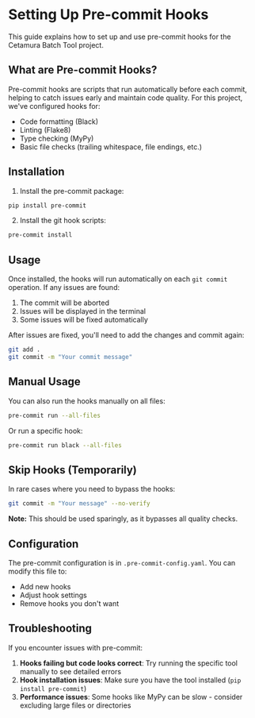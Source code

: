 # Setting Up Pre-commit Hooks

This guide explains how to set up and use pre-commit hooks for the Cetamura Batch Tool project.

## What are Pre-commit Hooks?

Pre-commit hooks are scripts that run automatically before each commit, helping to catch issues early and maintain code quality. For this project, we've configured hooks for:

- Code formatting (Black)
- Linting (Flake8)
- Type checking (MyPy)
- Basic file checks (trailing whitespace, file endings, etc.)

## Installation

1. Install the pre-commit package:

```bash
pip install pre-commit
```

2. Install the git hook scripts:

```bash
pre-commit install
```

## Usage

Once installed, the hooks will run automatically on each `git commit` operation. If any issues are found:

1. The commit will be aborted
2. Issues will be displayed in the terminal
3. Some issues will be fixed automatically

After issues are fixed, you'll need to add the changes and commit again:

```bash
git add .
git commit -m "Your commit message"
```

## Manual Usage

You can also run the hooks manually on all files:

```bash
pre-commit run --all-files
```

Or run a specific hook:

```bash
pre-commit run black --all-files
```

## Skip Hooks (Temporarily)

In rare cases where you need to bypass the hooks:

```bash
git commit -m "Your message" --no-verify
```

**Note:** This should be used sparingly, as it bypasses all quality checks.

## Configuration

The pre-commit configuration is in `.pre-commit-config.yaml`. You can modify this file to:

- Add new hooks
- Adjust hook settings
- Remove hooks you don't want

## Troubleshooting

If you encounter issues with pre-commit:

1. **Hooks failing but code looks correct**: Try running the specific tool manually to see detailed errors
2. **Hook installation issues**: Make sure you have the tool installed (`pip install pre-commit`)
3. **Performance issues**: Some hooks like MyPy can be slow - consider excluding large files or directories
